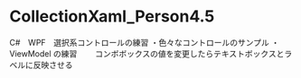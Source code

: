 # CollectionXaml_Person4.5
C#　WPF　選択系コントロールの練習
・色々なコントロールのサンプル
・ViewModel の練習
　　コンボボックスの値を変更したらテキストボックスとラベルに反映させる
  
